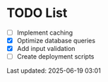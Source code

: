 # TODO List

- [ ] Implement caching
- [x] Optimize database queries
- [x] Add input validation
- [ ] Create deployment scripts

Last updated: 2025-06-19 03:01
